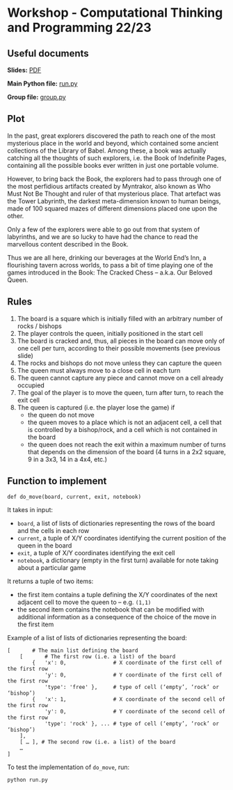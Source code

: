 # Workshop - Computational Thinking and Programming 22/23

## Useful documents

**Slides:** [PDF](https://comp-think.github.io/2022-2023/workshop/workshop2223-slides.pdf)

**Main Python file:** [run.py](https://comp-think.github.io/2022-2023/workshop/run.py)

**Group file:** [group.py](https://comp-think.github.io/2022-2023/workshop/group.py)

## Plot

In the past, great explorers discovered the path to reach one of the most mysterious place in the world and beyond, which contained some ancient collections of the Library of Babel. Among these, a book was actually catching all the thoughts of such explorers, i.e. the Book of Indefinite Pages, containing all the possible books ever written in just one portable volume.

However, to bring back the Book, the explorers had to pass through one of the most perfidious artifacts created by Myntrakor, also known as Who Must Not Be Thought and ruler of that mysterious place. That artefact was the Tower Labyrinth, the darkest meta-dimension known to human beings, made of 100 squared mazes of different dimensions placed one upon the other.

Only a few of the explorers were able to go out from that system of labyrinths, and we are so lucky to have had the chance to read the marvellous content described in the Book. 

Thus we are all here, drinking our beverages at the World End’s Inn, a flourishing tavern across worlds, to pass a bit of time playing one of the games introduced in the Book: The Cracked Chess – a.k.a. Our Beloved Queen.

## Rules

1. The board is a square which is initially filled with an arbitrary number of rocks / bishops
1. The player controls the queen, initially positioned in the start cell
1. The board is cracked and, thus, all pieces in the board can move only of one cell per turn, according to their possible movements (see previous slide)
1. The rocks and bishops do not move unless they can capture the queen
1. The queen must always move to a close cell in each turn
1. The queen cannot capture any piece and cannot move on a cell already occupied
1. The goal of the player is to move the queen, turn after turn, to reach the exit cell
1. The queen is captured (i.e. the player lose the game) if 
   * the queen do not move
   * the queen moves to a place which is not an adjacent cell, a cell that is controlled by a bishop/rock, and a cell which is not contained in the board
   * the queen does not reach the exit within a maximum number of turns that depends on the dimension of the board (4 turns in a 2x2 square, 9 in a 3x3, 14 in a 4x4, etc.)


## Function to implement
```
def do_move(board, current, exit, notebook)
```

It takes in input:
* `board`, a list of lists of dictionaries representing the rows of the board and the cells in each row
* `current`, a tuple of X/Y coordinates identifying the current position of the queen in the board
* `exit`, a tuple of X/Y coordinates identifying the exit cell
* `notebook`, a dictionary (empty in the first turn) available for note taking about a particular game

It returns a tuple of two items:
* the first item contains a tuple defining the X/Y coordinates of the next adjacent cell to move the queen to – e.g. `(1,1)`
* the second item contains the notebook that can be modified with additional information as a consequence of the choice of the move in the first item

Example of a list of lists of dictionaries representing the board:
```
[		# The main list defining the board
    [		# The first row (i.e. a list) of the board 
	    {	'x': 0,               # X coordinate of the first cell of the first row 
		    'y': 0,               # Y coordinate of the first cell of the first row
		    'type': 'free' },     # type of cell (‘empty’, ‘rock’ or ‘bishop’) 
	    {	'x': 1,	              # X coordinate of the second cell of the first row 
		    'y': 0,			      # Y coordinate of the second cell of the first row
		    'type': 'rock' }, ... # type of cell (‘empty’, ‘rock’ or ‘bishop’)
	], 
	[ … ], # The second row (i.e. a list) of the board 
    …
]
```

To test the implementation of `do_move`, run:

```
python run.py
```